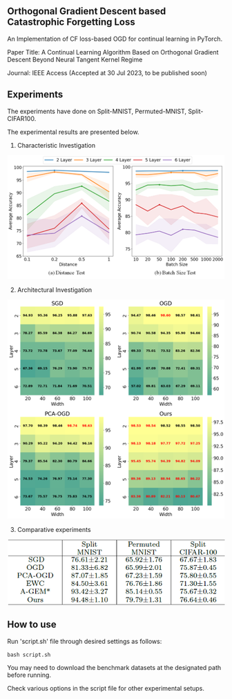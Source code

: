 ## Orthogonal Gradient Descent based Catastrophic Forgetting Loss

An Implementation of CF loss-based OGD for continual learning in PyTorch.

Paper Title: A Continual Learning Algorithm Based on Orthogonal Gradient Descent Beyond Neural Tangent Kernel Regime

Journal: IEEE Access (Accepted at 30 Jul 2023, to be published soon)

## Experiments

The experiments have done on Split-MNIST, Permuted-MNIST, Split-CIFAR100.

The experimental results are presented below.

1. Characteristic Investigation
<p align="center">
  <img src="resources/figure1.png" />
</p>

2. Architectural Investigation
<p align="center">
  <img src="resources/figure3.png" />
</p>

3. Comparative experiments
<p align="center">
  <img src="resources/table5.png" />
</p>

## How to use

Run 'script.sh' file through desired settings as follows:
```
bash script.sh
```
You may need to download the benchmark datasets at the designated path before running.

Check various options in the script file for other experimental setups.
